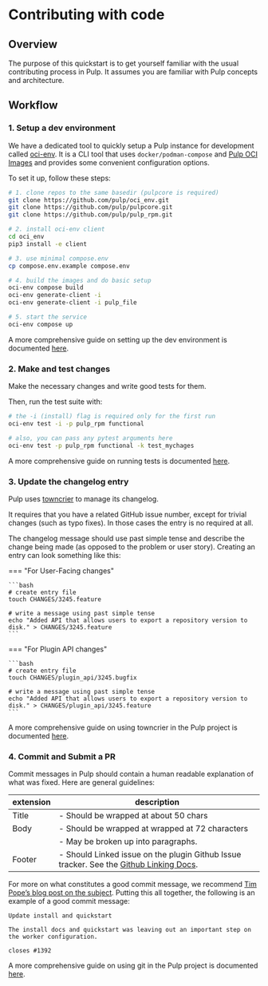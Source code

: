 # Contributing with code

## Overview

The purpose of this quickstart is to get yourself familiar with the usual contributing process in Pulp.
It assumes you are familiar with Pulp concepts and architecture.

## Workflow

### 1. Setup a dev environment

We have a dedicated tool to quickly setup a Pulp instance for development called [oci-env](https://github.com/pulp/oci_env).
It is a CLI tool that uses `docker/podman-compose` and [Pulp OCI Images](https://github.com/pulp/pulp-oci-images) and provides some convenient configuration options.

To set it up, follow these steps:

```bash
# 1. clone repos to the same basedir (pulpcore is required)
git clone https://github.com/pulp/oci_env.git
git clone https://github.com/pulp/pulpcore.git
git clone https://github.com/pulp/pulp_rpm.git

# 2. install oci-env client
cd oci_env
pip3 install -e client

# 3. use minimal compose.env
cp compose.env.example compose.env

# 4. build the images and do basic setup
oci-env compose build
oci-env generate-client -i
oci-env generate-client -i pulp_file

# 5. start the service
oci-env compose up 
```

A more comprehensive guide on setting up the dev environment is documented  [here](#).

### 2. Make and test changes

Make the necessary changes and write good tests for them.

Then, run the test suite with:

```bash
# the -i (install) flag is required only for the first run
oci-env test -i -p pulp_rpm functional

# also, you can pass any pytest arguments here 
oci-env test -p pulp_rpm functional -k test_mychages
```

A more comprehensive guide on running tests is documented  [here](#).

### 3. Update the changelog entry

Pulp uses [towncrier](#) to manage its changelog.

It requires that you have a related GitHub issue number, except for trivial changes (such as typo fixes).
In those cases the entry is no required at all. 

The changelog message should use past simple tense and describe the change being made (as opposed to the problem or user story). Creating an entry can look something like this:

=== "For User-Facing changes"

    ```bash
    # create entry file
    touch CHANGES/3245.feature

    # write a message using past simple tense
    echo "Added API that allows users to export a repository version to disk." > CHANGES/3245.feature
    ```

=== "For Plugin API changes"

    ```bash
    # create entry file
    touch CHANGES/plugin_api/3245.bugfix

    # write a message using past simple tense
    echo "Added API that allows users to export a repository version to disk." > CHANGES/plugin_api/3245.feature
    ```

A more comprehensive guide on using towncrier in the Pulp project is documented  [here](#).

### 4. Commit and Submit a PR

Commit messages in Pulp should contain a human readable explanation of what was fixed.
Here are general guidelines:

| extension    | description                                                          |
| ------------ | -------------------------------------------------------------------- |
| Title | - Should be wrapped at about 50 chars
| Body | - Should be wrapped at wrapped at 72 characters
|  |    - May be broken up into paragraphs.
| Footer |  - Should Linked issue on the plugin Github Issue tracker. See the [Github Linking Docs](https://docs.github.com/en/issues/tracking-your-work-with-issues/linking-a-pull-request-to-an-issue#linking-a-pull-request-to-an-issue-using-a-keyword).

For more on what constitutes a good commit message, we recommend [Tim Pope’s blog post on the subject](http://tbaggery.com/2008/04/19/a-note-about-git-commit-messages.html). Putting this all together, the following is an example of a good commit message:

```
Update install and quickstart

The install docs and quickstart was leaving out an important step on
the worker configuration.

closes #1392
```

A more comprehensive guide on using git in the Pulp project is documented [here](#).
